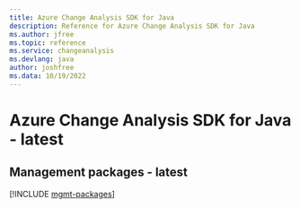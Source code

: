 ```yaml
---
title: Azure Change Analysis SDK for Java
description: Reference for Azure Change Analysis SDK for Java
ms.author: jfree
ms.topic: reference
ms.service: changeanalysis
ms.devlang: java
author: joshfree
ms.data: 10/19/2022
---
```

# Azure Change Analysis SDK for Java - latest

## Management packages - latest
[!INCLUDE [mgmt-packages](change-analysis-mgmt-index.md)]